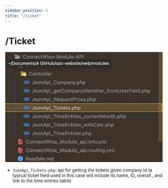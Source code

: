 ```yaml
---
sidebar_position: 2
title: "/ticket"
---
```




# /Ticket

![2](assets/2.png)

- `JsonApi_Tickets.php`: api for getting the tickets given company id (a typical ticket field used in this case will include its name, ID, overall , and link to the time entries table)